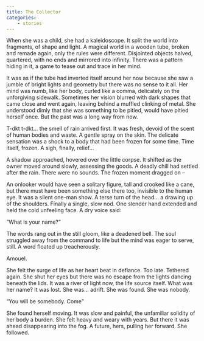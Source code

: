 ```yaml
---
title: The Collector
categories:
    - stories
---
```


When she was a child, she had a kaleidoscope. It split the world into fragments, of shape and light. A magical world in a wooden tube, broken and remade again, only the rules were different. Disjointed objects halved, quartered, with no ends and mirrored into infinity. There was a pattern hiding in it, a game to tease out and trace in her mind.  

It was as if the tube had inverted itself around her now because she saw a jumble of bright lights and geometry but there was no sense to it all. Her mind was numb, like her body, curled like a comma, delicately on the unforgiving sidewalk. Sometimes her vision blurred with dark shapes that came close and went again, leaving behind a muffled clinking of metal. She understood dimly that she was something to be pitied, would have pitied herself once. But the past was a long way from now.  

T-dkt t-dkt… the smell of rain arrived first. It was fresh, devoid of the scent of human bodies and waste. A gentle spray on the skin. The delicate sensation was a shock to a body that had been frozen for some time. Time itself, frozen. A sigh, finally, relief…  

A shadow approached, hovered over the little corpse. It shifted as the owner moved around slowly, assessing the goods. A deadly chill had settled after the rain. There were no sounds. The frozen moment dragged on –  

An onlooker would have seen a solitary figure, tall and crooked like a cane, but there must have been something else there too, invisible to the human eye. It was a silent one-man show. A terse turn of the head… a drawing up of the shoulders. Finally a single, slow nod. One slender hand extended and held the cold unfeeling face. A dry voice said:  

“What is your name?”  

The words rang out in the still gloom, like a deadened bell. The soul struggled away from the command to life but the mind was eager to serve, still. A word floated up treacherously.  

Amouel.  

She felt the surge of life as her heart beat in defiance. Too late. Tethered again. She shut her eyes but there was no escape from the lights dancing beneath the lids. It was a river of light now, the life source itself. What was her name? It was lost. She was… adrift. She was found. She was nobody.  

“You will be somebody. Come”  

She found herself moving. It was slow and painful, the unfamiliar solidity of her body a burden. She felt heavy and weary with years. But there it was ahead disappearing into the fog. A future, hers, pulling her forward. She followed.
